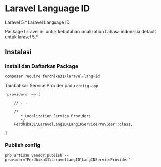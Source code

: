 # Laravel Language ID
Laravel 5.* Laravel Language ID

Package Laravel ini untuk kebutuhan localization bahasa indonesia default untuk laravel 5.*

## Instalasi

### Install dan Daftarkan Package
`composer require ferdhika31/laravel-lang-id`

Tambahkan Service Provider pada `config.app`

```
'providers' => [

    // ...

    /*
       * Localization Service Providers
       */
    Ferdhika31\LaravelLangID\LangIDServiceProvider::class,

]
```

### Publish config
```
php artisan vendor:publish --provider="Ferdhika31\LaravelLangID\LangIDServiceProvider"